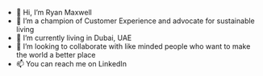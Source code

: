 - 👋 Hi, I’m Ryan Maxwell
- 👀 I’m a champion of Customer Experience and advocate for sustainable living
- 🌱 I’m currently living in Dubai, UAE
- 💞️ I’m looking to collaborate with like minded people who want to make the world a better place
- 📫 You can reach me on LinkedIn 

<!---
RyanMaxwellOfficial/RyanMaxwellOfficial is a ✨ special ✨ repository because its `README.md` (this file) appears on your GitHub profile.
You can click the Preview link to take a look at your changes.
--->
